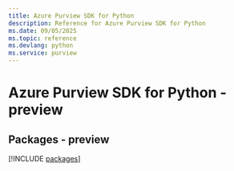 ```yaml
---
title: Azure Purview SDK for Python
description: Reference for Azure Purview SDK for Python
ms.date: 09/05/2025
ms.topic: reference
ms.devlang: python
ms.service: purview
---
```

# Azure Purview SDK for Python - preview
## Packages - preview
[!INCLUDE [packages](purview-index.md)]